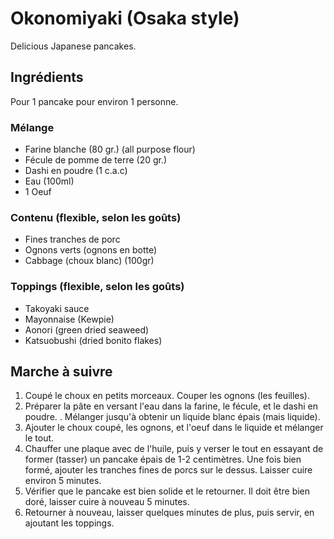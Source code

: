 # Okonomiyaki (Osaka style)

Delicious Japanese pancakes.

## Ingrédients

Pour 1 pancake pour environ 1 personne.

### Mélange

* Farine blanche (80 gr.) (all purpose flour)
* Fécule de pomme de terre (20 gr.)
* Dashi en poudre (1 c.a.c)
* Eau (100ml)
* 1 Oeuf

### Contenu (flexible, selon les goûts)

* Fines tranches de porc
* Ognons verts (ognons en botte)
* Cabbage (choux blanc) (100gr)

### Toppings (flexible, selon les goûts)

* Takoyaki sauce
* Mayonnaise (Kewpie)
* Aonori (green dried seaweed)
* Katsuobushi (dried bonito flakes)

## Marche à suivre

1. Coupé le choux en petits morceaux. Couper les ognons (les feuilles).
2. Préparer la pâte en versant l'eau dans la farine, le fécule, et le dashi en
   poudre. . Mélanger jusqu'à obtenir un liquide blanc épais (mais liquide).
3. Ajouter le choux coupé, les ognons, et l'oeuf dans le liquide et mélanger le
   tout.
4. Chauffer une plaque avec de l'huile, puis y verser le tout en essayant de
   former (tasser) un pancake épais de 1-2 centimètres. Une fois bien formé,
   ajouter les tranches fines de porcs sur le dessus. Laisser cuire environ
   5 minutes.
5. Vérifier que le pancake est bien solide et le retourner. Il doit être bien
   doré, laisser cuire à nouveau 5 minutes.
6. Retourner à nouveau, laisser quelques minutes de plus, puis servir, en
   ajoutant les toppings.
